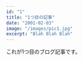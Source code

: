 ```yaml
---
id: "1"
title: "1つ目の記事"
date: "2001-02-03"
image: "/images/pic1.jpg"
excerpt: "Blah Blah Blah"
---
```


これが1つ目のブログ記事です。
